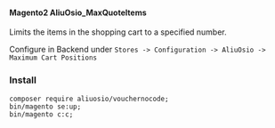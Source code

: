 #### Magento2 AliuOsio_MaxQuoteItems

Limits the items in the shopping cart to a specified number.

Configure in Backend under `Stores -> Configuration -> AliuOsio -> Maximum Cart Positions`


### Install
    composer require aliuosio/vouchernocode;
    bin/magento se:up;
    bin/magento c:c;
